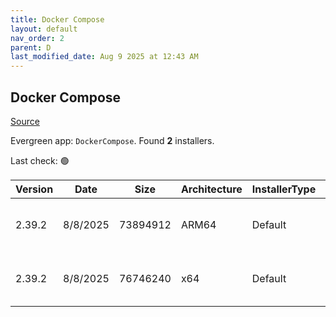 ```yaml
---
title: Docker Compose
layout: default
nav_order: 2
parent: D
last_modified_date: Aug 9 2025 at 12:43 AM
---
```


## Docker Compose

[Source](https://github.com/docker/compose)

Evergreen app: `DockerCompose`. Found **2** installers.

Last check: 🟢

| Version | Date     | Size     | Architecture | InstallerType | Type | URI                                                                                                                                                                                              |
| ------- | -------- | -------- | ------------ | ------------- | ---- | ------------------------------------------------------------------------------------------------------------------------------------------------------------------------------------------------ |
| 2.39.2  | 8/8/2025 | 73894912 | ARM64        | Default       | exe  | [https://github.com/docker/compose/releases/download/v2.39.2/docker-compose-windows-aarch64.exe](https://github.com/docker/compose/releases/download/v2.39.2/docker-compose-windows-aarch64.exe) |
| 2.39.2  | 8/8/2025 | 76746240 | x64          | Default       | exe  | [https://github.com/docker/compose/releases/download/v2.39.2/docker-compose-windows-x86_64.exe](https://github.com/docker/compose/releases/download/v2.39.2/docker-compose-windows-x86_64.exe)   |
